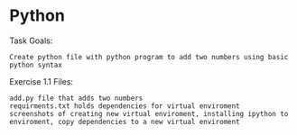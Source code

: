 # Python

Task Goals:

    Create python file with python program to add two numbers using basic python syntax

Exercise 1.1 Files:

    add.py file that adds two numbers
    requirments.txt holds dependencies for virtual enviroment
    screenshots of creating new virtual enviroment, installing ipython to enviroment, copy dependencies to a new virtual enviroment

 
